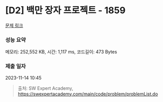 # [D2] 백만 장자 프로젝트 - 1859 

[문제 링크](https://swexpertacademy.com/main/code/problem/problemDetail.do?contestProbId=AV5LrsUaDxcDFAXc) 

### 성능 요약

메모리: 252,552 KB, 시간: 1,117 ms, 코드길이: 473 Bytes

### 제출 일자

2023-11-14 10:45



> 출처: SW Expert Academy, https://swexpertacademy.com/main/code/problem/problemList.do